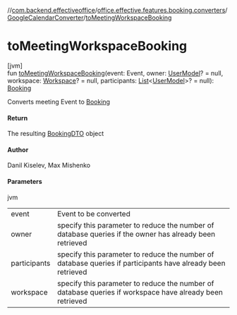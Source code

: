 //[com.backend.effectiveoffice](../../../index.md)/[office.effective.features.booking.converters](../index.md)/[GoogleCalendarConverter](index.md)/[toMeetingWorkspaceBooking](to-meeting-workspace-booking.md)

# toMeetingWorkspaceBooking

[jvm]\
fun [toMeetingWorkspaceBooking](to-meeting-workspace-booking.md)(event: Event, owner: [UserModel](../../office.effective.model/-user-model/index.md)? = null, workspace: [Workspace](../../office.effective.model/-workspace/index.md)? = null, participants: [List](https://kotlinlang.org/api/latest/jvm/stdlib/kotlin.collections/-list/index.html)&lt;[UserModel](../../office.effective.model/-user-model/index.md)&gt;? = null): [Booking](../../office.effective.model/-booking/index.md)

Converts meeting Event to [Booking](../../office.effective.model/-booking/index.md)

#### Return

The resulting [BookingDTO](../../office.effective.dto/-booking-d-t-o/index.md) object

#### Author

Danil Kiselev, Max Mishenko

#### Parameters

jvm

| | |
|---|---|
| event | Event to be converted |
| owner | specify this parameter to reduce the number of database queries if the owner has already been retrieved |
| participants | specify this parameter to reduce the number of database queries if participants have already been retrieved |
| workspace | specify this parameter to reduce the number of database queries if workspace have already been retrieved |

